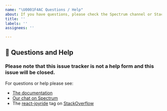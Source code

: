 ```yaml
---
name: "\U0001F4AC Questions / Help"
about: If you have questions, please check the Spectrum channel or StackOverflow
title: ''
labels: ''
assignees: ''

---
```


## 💬 Questions and Help

### Please note that this issue tracker is not a help form and this issue will be closed.

For questions or help please see:

- [The documentation](https://docs.react-joyride.com/)
- [Our chat on Spectrum](https://spectrum.chat/react-joyride)
- The [react-joyride](https://stackoverflow.com/questions/tagged/react-joyride) tag on [StackOverflow](https://stackoverflow.com/questions/ask)
